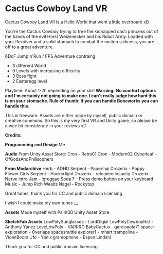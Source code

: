 # Cactus Cowboy Land VR 



Cactus Cowboy Land VR is a Hello World that went a little overboard xD 


You're the Cactus Cowboy trying to free the kidnapped cacti princess out of the hands of the evil Horst Weizenecker and his Robot Army. Loaded with your Revolver and a solid stomach to combat the motion sickness, you are off to a great adventure.



6DoF Jump'n'Run / FPS Adventure contraing

* 3 different World 
* 9 Levels with increasing difficulity
* 3 Boss fight
* 2 Easteregg level

Playtime: About 1-2h depending on your skill
**Warning: No comfort options and I'm certainly not going to make one. I can't really judge how hard this is on your stomache. Rule of thumb: If you can handle Boneworks you can handle this.**


This is freeware. Assets are either made by myself, public domain or creative commons. So this is my very first VR and Unity game, so please be a wee bit considerate in your reviews xD

**Credits:**


**Programming and Design**
Me


**Audio**
From Unity Asset Store:
Cron - Retro01
Cron - Modern02
Cyberleaf - OfGodsAndPhilisophers

**From Modarchive**
Herb - ADHD
Serpent - Paperihai
Drozerix - Poppy Flower Girls
Serpent - Hackerlight
Drozerix -  reloaded insanity
Drozerix - Nerve Intro
Jam -  igreggae
Soda 7 - Press demo button on your keyboard
Music - Jump
Rich Weeds Nagel - Rockytop

Great tunes, thank you for CC and 
public domain licensing.

I wish I could make my own tunes ;_;


**Assets**
Made myself with Paint3D
Unity Asset Store

**SketchFab Assets**
LowPolySunglasses - LordDigial
LowPolyCowboyHat - Anthony Yanez
LoveLowPoly - VARRRG
BabyCactus - garcipaola71
space-exploration - Overlaps
spaceshuttle explorer1 - mhart
trampoline - VioletBoom
Ufo - Yanix
gramophone - Espen Lindahl

Thank you for CC and public domain licensing.

